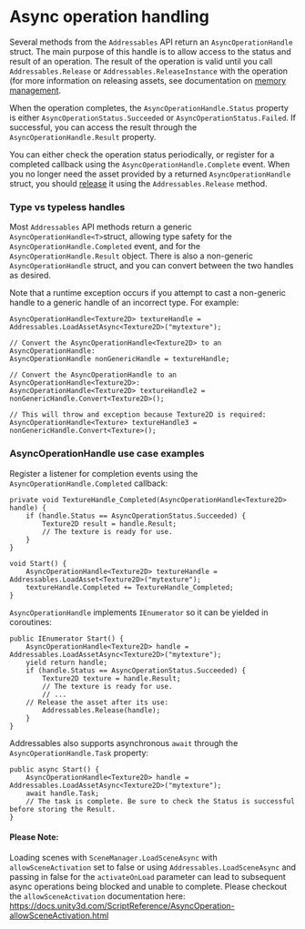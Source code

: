 # Async operation handling
Several methods from the `Addressables` API return an `AsyncOperationHandle` struct. The main purpose of this handle is to allow access to the status and result of an operation. The result of the operation is valid until you call `Addressables.Release` or `Addressables.ReleaseInstance` with the operation (for more information on releasing assets, see documentation on [memory management](MemoryManagement.md).

When the operation completes, the `AsyncOperationHandle.Status` property is either `AsyncOperationStatus.Succeeded` or `AsyncOperationStatus.Failed`. If successful, you can access the result through the `AsyncOperationHandle.Result` property.

You can either check the operation status periodically, or register for a completed callback using the `AsyncOperationHandle.Complete` event. When you no longer need the asset provided by a returned `AsyncOperationHandle` struct, you should [release](MemoryManagement.md) it using the `Addressables.Release` method.

### Type vs typeless handles
Most `Addressables` API methods return a generic `AsyncOperationHandle<T>`struct, allowing type safety for the `AsyncOperationHandle.Completed` event, and for the `AsyncOperationHandle.Result` object. There is also a non-generic `AsyncOperationHandle` struct, and you can convert between the two handles as desired. 

Note that a runtime exception occurs if you attempt to cast a non-generic handle to a generic handle of an incorrect type. For example:

```
AsyncOperationHandle<Texture2D> textureHandle = Addressables.LoadAssetAsync<Texture2D>("mytexture");

// Convert the AsyncOperationHandle<Texture2D> to an AsyncOperationHandle:
AsyncOperationHandle nonGenericHandle = textureHandle;

// Convert the AsyncOperationHandle to an AsyncOperationHandle<Texture2D>:
AsyncOperationHandle<Texture2D> textureHandle2 = nonGenericHandle.Convert<Texture2D>();

// This will throw and exception because Texture2D is required:
AsyncOperationHandle<Texture> textureHandle3 = nonGenericHandle.Convert<Texture>();
```

### AsyncOperationHandle use case examples
Register a listener for completion events using the `AsyncOperationHandle.Completed` callback:

```
private void TextureHandle_Completed(AsyncOperationHandle<Texture2D> handle) {
    if (handle.Status == AsyncOperationStatus.Succeeded) {
        Texture2D result = handle.Result;
        // The texture is ready for use.
    }
}

void Start() {
    AsyncOperationHandle<Texture2D> textureHandle = Addressables.LoadAsset<Texture2D>("mytexture");
    textureHandle.Completed += TextureHandle_Completed;
}
```

`AsyncOperationHandle` implements `IEnumerator` so it can be yielded in coroutines:

```
public IEnumerator Start() {
    AsyncOperationHandle<Texture2D> handle = Addressables.LoadAssetAsync<Texture2D>("mytexture");
    yield return handle;
    if (handle.Status == AsyncOperationStatus.Succeeded) {
        Texture2D texture = handle.Result;
        // The texture is ready for use.
        // ...
	// Release the asset after its use:
        Addressables.Release(handle);
    }
}
```

Addressables also supports asynchronous `await` through the `AsyncOperationHandle.Task` property:

```
public async Start() {
    AsyncOperationHandle<Texture2D> handle = Addressables.LoadAssetAsync<Texture2D>("mytexture");
    await handle.Task;
    // The task is complete. Be sure to check the Status is successful before storing the Result.
}
```

#### Please Note:
Loading scenes with `SceneManager.LoadSceneAsync` with `allowSceneActivation` set to false or using `Addressables.LoadSceneAsync` and passing in false for the `activateOnLoad` parameter can lead to subsequent async operations being blocked and unable to complete.  Please checkout the `allowSceneActivation` documentation here: https://docs.unity3d.com/ScriptReference/AsyncOperation-allowSceneActivation.html
